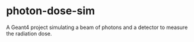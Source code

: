 # photon-dose-sim
A Geant4 project simulating a beam of photons and a detector to measure the radiation dose. 
